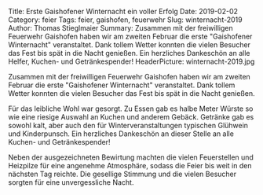 Title: Erste Gaishofener Winternacht ein voller Erfolg
Date: 2019-02-02
Category: feier
Tags: feier, gaishofen, feuerwehr
Slug: winternacht-2019
Author: Thomas Stieglmaier
Summary: Zusammen mit der freiwilligen Feuerwehr Gaishofen haben wir am zweiten Februar die erste "Gaishofener Winternacht" veranstaltet. Dank tollem Wetter konnten die vielen Besucher das Fest bis spät in die Nacht genießen. Ein herzliches Dankeschön an alle Helfer, Kuchen- und Getränkespender!
HeaderPicture: winternacht-2019.jpg

Zusammen mit der freiwilligen Feuerwehr Gaishofen haben wir am zweiten Februar die erste "Gaishofener Winternacht" veranstaltet. Dank tollem Wetter konnten die vielen Besucher das Fest bis spät in die Nacht genießen.

Für das leibliche Wohl war gesorgt. Zu Essen gab es halbe Meter Würste so wie eine riesige Auswahl an Kuchen und anderem Gebäck. Getränke gab es sowohl kalt, aber auch den für Winterveranstaltungen typischen Glühwein und Kinderpunsch. Ein herzliches Dankeschön an dieser Stelle an alle Kuchen- und Getränkespender!

Neben der ausgezeichneten Bewirtung machten die vielen Feuerstellen und Heizpilze für eine angenehme Atmosphäre, sodass die Feier bis weit in den nächsten Tag reichte. Die gesellige Stimmung und die vielen Besucher sorgten für eine unvergessliche Nacht.